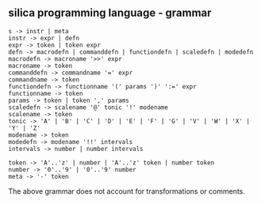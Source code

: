 ## silica programming language - grammar

    s -> instr | meta
    instr -> expr | defn
    expr -> token | token expr
    defn -> macrodefn | commanddefn | functiondefn | scaledefn | modedefn
    macrodefn -> macroname '>>' expr
    macroname -> token
    commanddefn -> commandname '=' expr
    commandname -> token
    functiondefn -> functionname '(' params ')' ':=' expr
    functionname -> token
    params -> token | token ',' params
    scaledefn -> scalename '@' tonic '!' modename
    scalename -> token
    tonic -> 'A' | 'B' | 'C' | 'D' | 'E' | 'F' | 'G' | 'V' | 'W' | 'X' | 'Y' | 'Z'
    modename -> token
    modedefn -> modename '!!' intervals
    intervals -> number | number intervals
    
    token -> 'A'..'z' | number | 'A'..'z' token | number token
    number -> '0'..'9' | '0'..'9' number
    meta -> '-' token
    
The above grammar does not account for transformations or comments.

